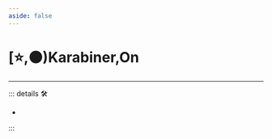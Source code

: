 ```yaml
---
aside: false
---
```

# [⭐,🟠)<labor>Karabiner</labor>,<motor>On</motor>

---

<!-- =================================================== -->
<!-- =================================================== -->
<!-- =================================================== -->
<!-- =================================================== -->
<!-- =================================================== -->
::: details 🛠

-

:::
